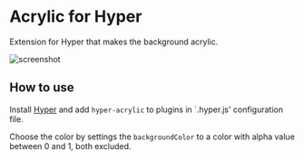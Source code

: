 # Acrylic for Hyper

Extension for Hyper that makes the background acrylic.

![screenshot](https://github.com/yanisdb/acrylic/blob/master/images/Screenshot.png)

## How to use

Install [Hyper](https://hyper.is) and add `hyper-acrylic` to plugins in `.hyper.js' configuration file.

Choose the color by settings the `backgroundColor` to a color with alpha value between 0 and 1, both excluded.
